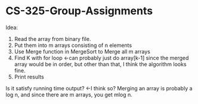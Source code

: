 # CS-325-Group-Assignments

Idea:
1. Read the array from binary file.
2. Put them into m arrays consisting of n elements
3. Use Merge function in MergeSort to Merge all m arrays
4. Find K with for loop <-can probably just do array[k-1] since the merged array would be in order, but other than that, I think the algorithm looks fine.
5. Print results

Is it satisfy running time output? <-I think so? Merging an array is probably a log n, and since there are m arrays, you get mlog n.
